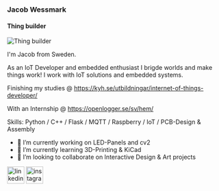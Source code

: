 ### Jacob Wessmark
#### Thing builder
![Thing builder](https://i.postimg.cc/1XmHxcwT/banner.png)

I'm Jacob from Sweden. 

As an IoT Developer and embedded enthusiast I brigde worlds and make things work! 
I work with IoT solutions and embedded systems. 

Finishing my studies @ https://kyh.se/utbildningar/internet-of-things-developer/

With an Internship @ https://openlogger.se/sv/hem/

Skills: Python / C++ / Flask / MQTT / Raspberry / IoT / PCB-Design & Assembly

- 🔭 I’m currently working on LED-Panels and cv2 
- 🌱 I’m currently learning 3D-Printing & KiCad
- 👯 I’m looking to collaborate on Interactive Design & Art projects


[<img src='https://cdn.jsdelivr.net/npm/simple-icons@3.0.1/icons/linkedin.svg' alt='linkedin' height='40'>](https://www.linkedin.com/in/jacob-wessmark-a00063249/)  [<img src='https://cdn.jsdelivr.net/npm/simple-icons@3.0.1/icons/instagram.svg' alt='instagram' height='40'>](https://www.instagram.com/jacobwessmark/)  

